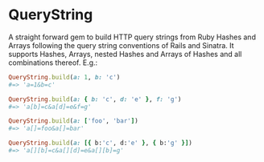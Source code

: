 # QueryString

A straight forward gem to build HTTP query strings from Ruby Hashes and Arrays following the query string conventions of Rails and Sinatra. It supports Hashes, Arrays, nested Hashes and Arrays of Hashes and all combinations thereof. E.g.:

```ruby
QueryString.build(a: 1, b: 'c')
#=> 'a=1&b=c'

QueryString.build(a: { b: 'c', d: 'e' }, f: 'g')
#=> 'a[b]=c&a[d]=e&f=g'

QueryString.build(a: ['foo', 'bar'])
#=> 'a[]=foo&a[]=bar'

QueryString.build(a: [{ b:'c', d:'e' }, { b:'g' }])
#=> 'a[][b]=c&a[][d]=e&a[][b]=g'
```
